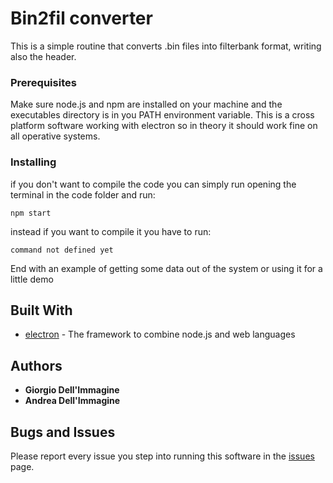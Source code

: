 # Bin2fil converter

This is a simple routine that converts .bin files into filterbank format, writing also the header.

### Prerequisites

Make sure node.js and npm are installed on your machine and the executables directory is in you PATH environment variable.
This is a cross platform software working with electron so in theory it should work fine on all operative systems.

### Installing

if you don't want to compile the code you can simply run opening the terminal in the code folder and run:

```
npm start
```

instead if you want to compile it you have to run:

```
command not defined yet
```

End with an example of getting some data out of the system or using it for a little demo

## Built With

* [electron](https://github.com/electron/electron) - The framework to combine node.js and web languages


## Authors

* **Giorgio Dell'Immagine**
* **Andrea Dell'Immagine**

## Bugs and Issues

Please report every issue you step into running this software in the [issues](https://github.com/gio54321/bin2fil/issues) page.
